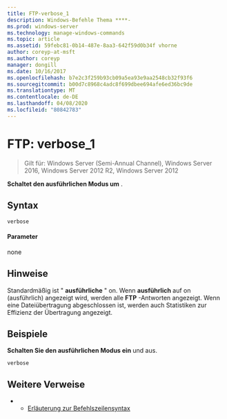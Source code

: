 ```yaml
---
title: FTP-verbose_1
description: Windows-Befehle Thema ****-
ms.prod: windows-server
ms.technology: manage-windows-commands
ms.topic: article
ms.assetid: 59febc81-0b14-487e-8aa3-642f59d0b34f vhorne
author: coreyp-at-msft
ms.author: coreyp
manager: dongill
ms.date: 10/16/2017
ms.openlocfilehash: b7e2c3f259b93cb09a5ea93e9aa2548cb32f93f6
ms.sourcegitcommit: b00d7c8968c4adc8f699dbee694afe6ed36bc9de
ms.translationtype: MT
ms.contentlocale: de-DE
ms.lasthandoff: 04/08/2020
ms.locfileid: "80842783"
---
```

# <a name="ftp-verbose_1"></a>FTP: verbose_1

>Gilt für: Windows Server (Semi-Annual Channel), Windows Server 2016, Windows Server 2012 R2, Windows Server 2012

**Schaltet den ausführlichen Modus um** .   
## <a name="syntax"></a>Syntax  
```  
verbose  
```  
#### <a name="parameters"></a>Parameter  
none  
## <a name="remarks"></a>Hinweise  
Standardmäßig ist " **ausführliche** " on.  Wenn **ausführlich** auf on (ausführlich) angezeigt wird, werden alle **FTP** -Antworten angezeigt.  Wenn eine Dateiübertragung abgeschlossen ist, werden auch Statistiken zur Effizienz der Übertragung angezeigt.  
## <a name="examples"></a><a name=BKMK_Examples></a>Beispiele  
**Schalten Sie den ausführlichen Modus ein** und aus.  
```  
verbose  
```  
## <a name="additional-references"></a>Weitere Verweise  
-   - [Erläuterung zur Befehlszeilensyntax](command-line-syntax-key.md)  
